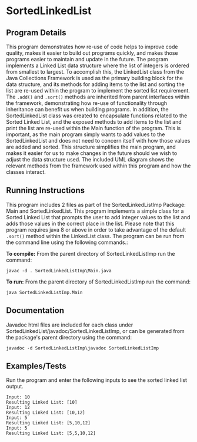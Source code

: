 # SortedLinkedList

## Program Details
This program demonstrates how re-use of code helps to improve code quality, makes it easier to build out programs quickly, and makes those programs easier to maintain and update in the future. The program implements a Linked List data structure where the list of integers is ordered from smallest to largest. To accomplish this, the LinkedList class from the Java Collections Framework is used as the primary building block for the data structure, and its methods for adding items to the list and sorting the list are re-used within the program to implement the sorted list requirement. The ```.add()``` and ```.sort()``` methods are inherited from parent interfaces within the framework, demonstrating how re-use of functionality through inheritance can benefit us when building programs. In addition, the SortedLinkedList class was created to encapsulate functions related to the Sorted Linked List, and the exposed methods to add items to the list and print the list are re-used within the Main function of the program. This is important, as the main program simply wants to add values to the SortedLinkedList and does not need to concern itself with how those values are added and sorted. This structure simplifies the main program, and makes it easier for us to make changes in the future should we wish to adjust the data structure used. The included UML diagram shows the relevant methods from the framework used within this program and how the classes interact.

## Running Instructions
This program includes 2 files as part of the SortedLinkedListImp Package: Main and SortedLinkedList. This program implements a simple class for a Sorted Linked List that prompts the user to add integer values to the list and adds those values in the correct place in the list. Please note that this program requires java 8 or above in order to take advantage of the default ```.sort()``` method within the LinkedList class. The program can be run from the command line using the following commands.:

**To compile:**
From the parent directory of SortedLinkedListImp run the command: 
```
javac -d . SortedLinkedListImp\Main.java
```

**To run:**
From the parent directory of SortedLinkedListImp run the command: 
```
java SortedLinkedListImp.Main
```

## Documentation
Javadoc html files are included for each class under SortedLinkedList/javadoc/SortedLinkedListImp, or can be generated from the package's parent directory using the command:
```
javadoc -d SortedLinkedListImp\javadoc SortedLinkedListImp
```

## Examples/Tests
Run the program and enter the following inputs to see the sorted linked list output.
```
Input: 10
Resulting Linked List: [10]
Input: 12
Resulting Linked List: [10,12]
Input: 5
Resulting Linked List: [5,10,12]
Input: 5
Resulting Linked List: [5,5,10,12]
```
